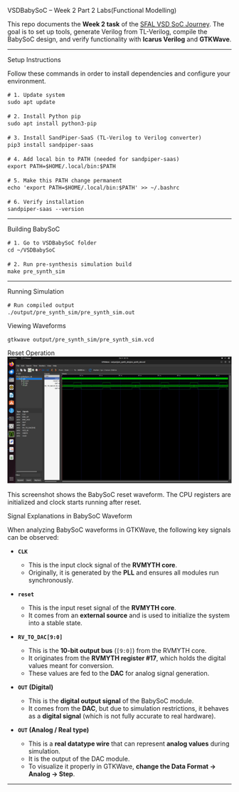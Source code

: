  VSDBabySoC – Week 2 Part 2 Labs(Functional Modelling)

This repo documents the **Week 2 task** of the [SFAL VSD SoC Journey](https://github.com/hemanthkumardm/SFAL-VSD-SoC-Journey).
The goal is to set up tools, generate Verilog from TL-Verilog, compile the BabySoC design, and verify functionality with **Icarus Verilog** and **GTKWave**.

---

 Setup Instructions

Follow these commands in order to install dependencies and configure your environment.

```
# 1. Update system
sudo apt update

# 2. Install Python pip
sudo apt install python3-pip

# 3. Install SandPiper-SaaS (TL-Verilog to Verilog converter)
pip3 install sandpiper-saas

# 4. Add local bin to PATH (needed for sandpiper-saas)
export PATH=$HOME/.local/bin:$PATH

# 5. Make this PATH change permanent
echo 'export PATH=$HOME/.local/bin:$PATH' >> ~/.bashrc

# 6. Verify installation
sandpiper-saas --version
```

---

 Building BabySoC

```
# 1. Go to VSDBabySoC folder
cd ~/VSDBabySoC

# 2. Run pre-synthesis simulation build
make pre_synth_sim
```

---

 Running Simulation

```
# Run compiled output
./output/pre_synth_sim/pre_synth_sim.out
```


 Viewing Waveforms

```
gtkwave output/pre_synth_sim/pre_synth_sim.vcd
```
 Reset Operation
![Reset waveform](photos/waveform.png)

This screenshot shows the BabySoC reset waveform. The CPU registers are initialized and clock starts running after reset.

Signal Explanations in BabySoC Waveform

When analyzing BabySoC waveforms in GTKWave, the following key signals can be observed:

* **`CLK`**

  * This is the input clock signal of the **RVMYTH core**.
  * Originally, it is generated by the **PLL** and ensures all modules run synchronously.

* **`reset`**

  * This is the input reset signal of the **RVMYTH core**.
  * It comes from an **external source** and is used to initialize the system into a stable state.

* **`RV_TO_DAC[9:0]`**

  * This is the **10-bit output bus** (`[9:0]`) from the RVMYTH core.
  * It originates from the **RVMYTH register #17**, which holds the digital values meant for conversion.
  * These values are fed to the **DAC** for analog signal generation.

* **`OUT` (Digital)**

  * This is the **digital output signal** of the BabySoC module.
  * It comes from the **DAC**, but due to simulation restrictions, it behaves as a **digital signal** (which is not fully accurate to real hardware).

* **`OUT` (Analog / Real type)**

  * This is a **real datatype wire** that can represent **analog values** during simulation.
  * It is the output of the DAC module.
  * To visualize it properly in GTKWave, **change the Data Format → Analog → Step**.

---
